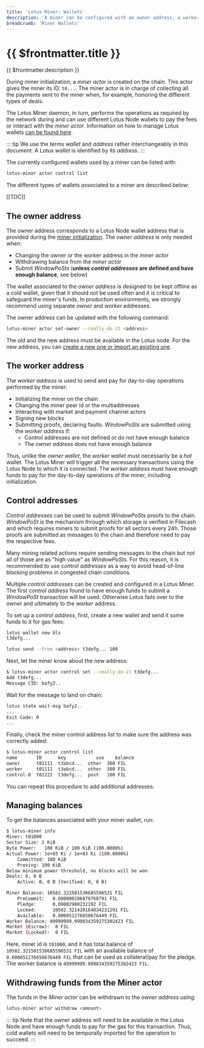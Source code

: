 ```yaml
---
title: 'Lotus Miner: Wallets'
description: 'A miner can be configured with an owner address, a worker address and additional control addresses. These allow granularity in how the funds sent and received from the miner are managed and provide additional security to the mining operation.'
breadcrumb: 'Miner Wallets'
---
```


# {{ $frontmatter.title }}

{{ $frontmatter.description }}

During miner initialization, a _miner actor_ is created on the chain. This actor gives the miner its ID: `t0...`. The miner actor is in charge of collecting all the payments sent to the miner when, for example, honoring the different types of deals.

The Lotus Miner daemon, in turn, performs the operations as required by the network during and can use different Lotus Node wallets to pay the fees or interact with the _miner actor_. Information on how to manage Lotus wallets [can be found here](../../get-started/lotus/send-and-receive-fil.md).

::: tip
We use the terms _wallet_ and _address_ rather interchangeably in this document. A Lotus _wallet_ is identified by its _address_.
:::

The currently configured wallets used by a miner can be listed with:

```sh
lotus-miner actor control list
```

The different types of wallets associated to a miner are described below:

[[TOC]]

## The owner address

The owner address corresponds to a Lotus Node wallet address that is provided during the [miner initialization](miner-setup.md). The _owner address_ is only needed when:

- Changing the owner or the worker address in the _miner actor_
- Withdrawing balance from the _miner actor_
- Submit _WindowPoSts_ (**unless _control addresses_ are defined and have enough balance**, see below)

The wallet associated to the _owner address_ is designed to be kept offline as a cold wallet, given that it should not be used often and it is critical to safeguard the miner's funds. In production environments, we strongly recommend using separate _owner_ and _worker_ addresses.

The owner address can be updated with the following command:

```sh
lotus-miner actor set-owner --really-do-it <address>
```

The old and the new address must be available in the Lotus node. For the new address, you can [create a new one or import an existing one](../../get-started/lotus/send-and-receive-fil.md).

## The worker address

The _worker address_ is used to send and pay for day-to-day operations performed by the miner:

- Initializing the miner on the chain
- Changing the miner peer id or the multiaddresses
- Interacting with market and payment channel actors
- Signing new blocks
- Submitting proofs, declaring faults. _WindowPoSts_ are submitted using the _worker address_ if:
  - Control addresses are not defined or do not have enough balance
  - The _owner address_ does not have enough balance

Thus, unlike the _owner wallet_, the _worker wallet_ must necessarily be a _hot_ wallet. The Lotus Miner will trigger all the necessary transactions using the Lotus Node to which it is connected. The _worker address_ must have enough funds to pay for the day-to-day operations of the miner, including initialization.

## Control addresses

_Control addresses_ can be used to submit _WindowPoSts_ proofs to the chain. _WindowPoSt_ is the mechanism through which storage is verified in Filecash and which requires miners to submit proofs for all sectors every 24h. Those proofs are submitted as messages to the chain and therefore need to pay the respective fees.

Many mining related actions require sending messages to the chain but not all of those are as "high value" as _WindowPoSts_. For this reason, it is recommended to use _control addresses_ as a way to avoid head-of-line blocking problems in congested chain conditions.

Multiple _control addresses_ can be created and configured in a Lotus Miner. The first _control address_ found to have enough funds to submit a _WindowPoSt_ transaction will be used. Otherwise Lotus fails over to the _owner_ and ultimately to the _worker_ address.

To set up a _control address_, first, create a new wallet and send it some funds to it for gas fees:

```sh
lotus wallet new bls
t3defg...

lotus send --from <address> t3defg... 100
```

Next, let the miner know about the new address:

```sh
$ lotus-miner actor control set --really-do-it t3defg...
Add t3defg...
Message CID: bafy2..
```

Wait for the message to land on chain:

```sh
lotus state wait-msg bafy2..
...
Exit Code: 0
...
```

Finally, check the miner control address list to make sure the address was correctly added:

```sh
$ lotus-miner actor control list
name       ID      key           use    balance
owner      t01111  t3abcd...  other  300 FIL
worker     t01111  t3abcd...  other  300 FIL
control-0  t02222  t3defg...  post   100 FIL
```

You can repeat this procedure to add additional addresses.

## Managing balances

To get the balances associated with your miner wallet, run:

```bash
$ lotus-miner info
Miner: t01000
Sector Size: 2 KiB
Byte Power:   100 KiB / 100 KiB (100.0000%)
Actual Power: 1e+03 Ki / 1e+03 Ki (100.0000%)
	Committed: 100 KiB
	Proving: 100 KiB
Below minimum power threshold, no blocks will be won
Deals: 0, 0 B
	Active: 0, 0 B (Verified: 0, 0 B)

Miner Balance: 10582.321501530685596531 FIL
	PreCommit:   0.000000286878768791 FIL
	Pledge:      0.00002980232192 FIL
	Locked:      10582.321420164834231291 FIL
	Available:   0.000051276650676449 FIL
Worker Balance: 49999999.999834359275302423 FIL
Market (Escrow):  0 FIL
Market (Locked):  0 FIL
```

Here, miner id is `t01000`, and it has total balance of `10582.321501530685596531 FIL` with an available balance of `0.000051276650676449 FIL` that can be used as collateral/pay for the pledge. The worker balance is `49999999.999834359275302423 FIL`.

## Withdrawing funds from the Miner actor

The funds in the _Miner actor_ can be withdrawn to the _owner address_ using:

```bash
lotus-miner actor withdraw <amount>
```

::: tip
Note that the owner address will need to be available in the Lotus Node and have enough funds to pay for the gas for this transaction. Thus, cold wallets will need to be temporally imported for the operation to succeed.
:::
